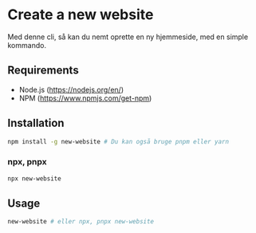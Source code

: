 # Create a new website

Med denne cli, så kan du nemt oprette en ny hjemmeside, med en simple kommando.

## Requirements

- Node.js (https://nodejs.org/en/)
- NPM (https://www.npmjs.com/get-npm)

## Installation

```bash
npm install -g new-website # Du kan også bruge pnpm eller yarn
```

### npx, pnpx

```bash
npx new-website
```

## Usage

```bash
new-website # eller npx, pnpx new-website
```
